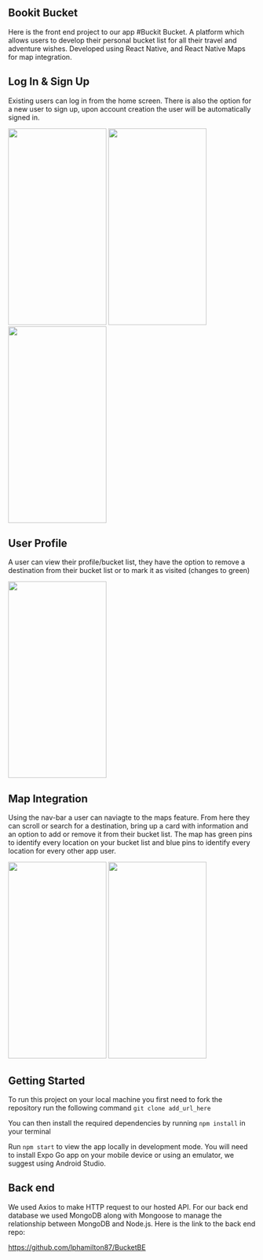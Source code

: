 ## Bookit Bucket

Here is the front end project to our app #Buckit Bucket. A platform which allows users to develop their personal bucket list for all their travel and adventure wishes. Developed using React Native, and React Native Maps for map integration.

## Log In & Sign Up

Existing users can log in from the home screen. There is also the option for a new user to sign up, upon account creation the user will be automatically signed in.

<p float="left">
<img src="https://user-images.githubusercontent.com/118311279/223761830-33805c35-7ae6-4674-9c5a-878c7955353d.PNG" width="200" height="400">
<img src="https://user-images.githubusercontent.com/118311279/223764703-a50b4ad9-be19-4ea3-b61e-7730e166a6d8.PNG" width="200" height="400">
<img src="https://user-images.githubusercontent.com/118311279/223763838-e0534323-29cf-413d-a9dc-84b0f534226e.PNG" width="200" height="400">
</p>

## User Profile

A user can view their profile/bucket list, they have the option to remove a destination from their bucket list or to mark it as visited (changes to green)

<img src="https://user-images.githubusercontent.com/118311279/223765661-a5e5c983-72ea-4b10-9a87-77c26fb8254b.PNG" width="200" height="400">

## Map Integration

Using the nav-bar a user can naviagte to the maps feature. From here they can scroll or search for a destination, bring up a card with information and an option to add or remove it from their bucket list. The map has green pins to identify every location on your bucket list and blue pins to identify every location for every other app user.

<p float="left">
<img src="https://user-images.githubusercontent.com/118311279/223767962-8f344669-5b90-4238-b063-bf9f9b8e4b77.PNG" width="200" height="400">
<img src="https://user-images.githubusercontent.com/118311279/223767815-35e7a470-6d8f-47fd-b288-0f954f47b962.PNG" width="200" height="400">
</p>

## Getting Started

To run this project on your local machine you first need to fork the repository run the following command `git clone add_url_here`

You can then install the required dependencies by running `npm install` in your terminal

Run `npm start` to view the app locally in development mode. You will need to install Expo Go app on your mobile device or using an emulator, we suggest using Android Studio.

## Back end 

We used Axios to make HTTP request to our hosted API. For our back end database we used MongoDB along with Mongoose to manage the relationship between MongoDB and Node.js. Here is the link to the back end repo:

https://github.com/lphamilton87/BucketBE

